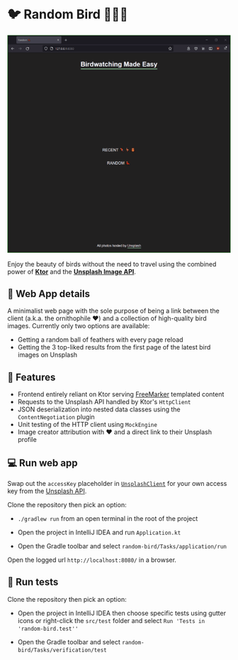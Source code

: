 # :bird: Random Bird :parrot::flamingo::owl:

<div align="center">
  <img src="screenshots/random_bird_web.gif" alt="Random bird app gif"/>
</div>

Enjoy the beauty of birds without the need to travel using the combined power of [**Ktor**](https://ktor.io/) and the 
[**Unsplash Image API**](https://unsplash.com/developers).

## :memo: Web App details

A minimalist web page with the sole purpose of being a link between the client (a.k.a. the ornithophile :heart:) and a 
collection of high-quality bird images. Currently only two options are available:
- Getting a random ball of feathers with every page reload
- Getting the 3 top-liked results from the first page of the latest bird images on Unsplash

## :briefcase: Features

- Frontend entirely reliant on Ktor serving [FreeMarker](https://freemarker.apache.org/) templated content
- Requests to the Unsplash API handled by Ktor's `HttpClient`
- JSON deserialization into nested data classes using the `ContentNegotiation` plugin
- Unit testing of the HTTP client using `MockEngine`
- Image creator attribution with :heart: and a direct link to their Unsplash profile

## :computer: Run web app

Swap out the `accessKey` placeholder in [`UnsplashClient`](src/main/kotlin/dev/bogwalk/models/UnsplashClient.kt) 
for your own access key from the [Unsplash API](https://unsplash.com/documentation#creating-a-developer-account).

Clone the repository then pick an option:

- `./gradlew run` from an open terminal in the root of the project

- Open the project in IntelliJ IDEA and run `Application.kt`

- Open the Gradle toolbar and select `random-bird/Tasks/application/run`

Open the logged url `http://localhost:8080/` in a browser.

## :microscope: Run tests

Clone the repository then pick an option:

- Open the project in IntelliJ IDEA then choose specific tests using gutter icons or right-click the `src/test` folder and 
select `Run 'Tests in 'random-bird.test''`

- Open the Gradle toolbar and select `random-bird/Tasks/verification/test`